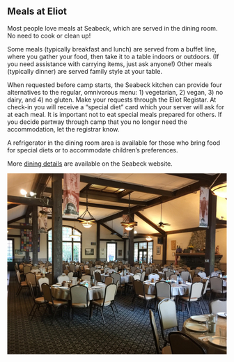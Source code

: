 ## Meals at Eliot

Most people love meals at Seabeck, which are served  in the dining room. No need to cook or clean up!

Some meals (typically breakfast and lunch) are served from a buffet line, where you gather your food, then take it to a table indoors or outdoors. (If you need assistance with carrying items, just ask anyone!) Other meals (typically dinner) are served family style at your table.

When requested before camp starts, the Seabeck kitchen can provide four alternatives to the regular, omnivorous menu: 1) vegetarian, 2) vegan, 3) no dairy, and 4) no gluten. Make your requests through the Eliot Registar. At check-in you will receive a “special diet” card which your server will ask for at each meal. It is important not to eat special meals prepared for others. If you decide partway through camp that you no longer need the accommodation, let the registrar know.

A refrigerator in the dining room area is available for those who bring food for special diets or to accommodate children’s preferences.

More [dining details](https://www.seabeck.org/dining) are available on the Seabeck website.

<img src="content/img/seabeck_dining_hall.jpg"
    alt="Seabeck Conference Center dining hall" />